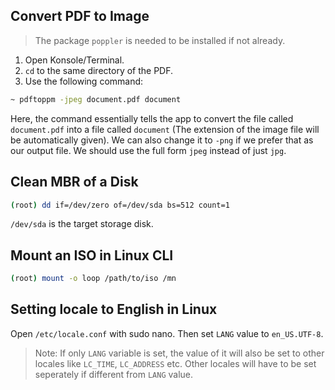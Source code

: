 ## Convert PDF to Image

> The package `poppler` is needed to be installed if not already.

1. Open Konsole/Terminal.
2. `cd` to the same directory of the PDF.
3. Use the following command:

```sh
~ pdftoppm -jpeg document.pdf document
```

Here, the command essentially tells the app to convert the file called `document.pdf` into a file called `document` (The extension of the image file will be automatically given). We can also change it to `-png` if we prefer that as our output file. We should use the full form `jpeg` instead of just `jpg`.

## Clean MBR of a Disk

```sh
(root) dd if=/dev/zero of=/dev/sda bs=512 count=1
```

`/dev/sda` is the target storage disk.

## Mount an ISO in Linux CLI

```sh
(root) mount -o loop /path/to/iso /mn
```

## Setting locale to English in Linux

Open `/etc/locale.conf` with sudo nano. Then set `LANG` value to `en_US.UTF-8`.

> Note: If only `LANG` variable is set, the value of it will also be set to other locales like `LC_TIME`, `LC_ADDRESS` etc.
Other locales will have to be set seperately if different from `LANG` value.
